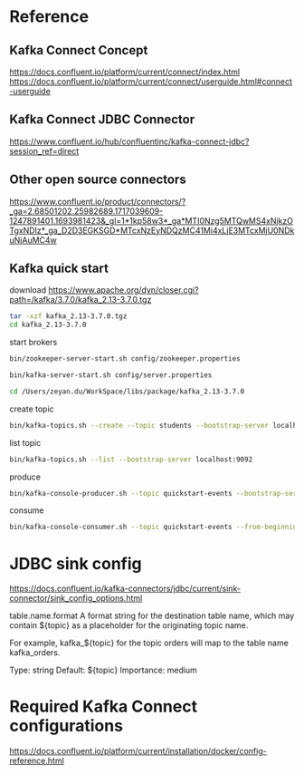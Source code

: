 # Reference

## Kafka Connect Concept

https://docs.confluent.io/platform/current/connect/index.html
https://docs.confluent.io/platform/current/connect/userguide.html#connect-userguide

## Kafka Connect JDBC Connector

https://www.confluent.io/hub/confluentinc/kafka-connect-jdbc?session_ref=direct

## Other open source connectors
https://www.confluent.io/product/connectors/?_ga=2.68501202.25982689.1717039609-1247891401.1693981423&_gl=1*1kp58w3*_ga*MTI0Nzg5MTQwMS4xNjkzOTgxNDIz*_ga_D2D3EGKSGD*MTcxNzEyNDQzMC41Mi4xLjE3MTcxMjU0NDkuNjAuMC4w

## Kafka quick start
download https://www.apache.org/dyn/closer.cgi?path=/kafka/3.7.0/kafka_2.13-3.7.0.tgz

```bash
tar -xzf kafka_2.13-3.7.0.tgz
cd kafka_2.13-3.7.0
```

start brokers
```bash
bin/zookeeper-server-start.sh config/zookeeper.properties
```

```bash
bin/kafka-server-start.sh config/server.properties
```
```bash
cd /Users/zeyan.du/WorkSpace/libs/package/kafka_2.13-3.7.0
```

create topic
```bash
bin/kafka-topics.sh --create --topic students --bootstrap-server localhost:29092
```

list topic
```bash
bin/kafka-topics.sh --list --bootstrap-server localhost:9092
```

produce
```bash
bin/kafka-console-producer.sh --topic quickstart-events --bootstrap-server localhost:9092
```

consume
```bash
bin/kafka-console-consumer.sh --topic quickstart-events --from-beginning --bootstrap-server localhost:9092
```

# JDBC sink config
https://docs.confluent.io/kafka-connectors/jdbc/current/sink-connector/sink_config_options.html

table.name.format
A format string for the destination table name, which may contain ${topic} as a placeholder for the originating topic name.

For example, kafka_${topic} for the topic orders will map to the table name kafka_orders.

Type: string
Default: ${topic}
Importance: medium

# Required Kafka Connect configurations
https://docs.confluent.io/platform/current/installation/docker/config-reference.html
